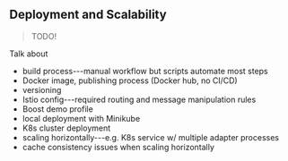 Deployment and Scalability
--------------------------
> TODO!

Talk about

* build process---manual workflow but scripts automate most steps
* Docker image, publishing process (Docker hub, no CI/CD)
* versioning
* Istio config---required routing and message manipulation rules
* Boost demo profile
* local deployment with Minikube
* K8s cluster deployment
* scaling horizontally---e.g. K8s service w/ multiple adapter processes
* cache consistency issues when scaling horizontally

